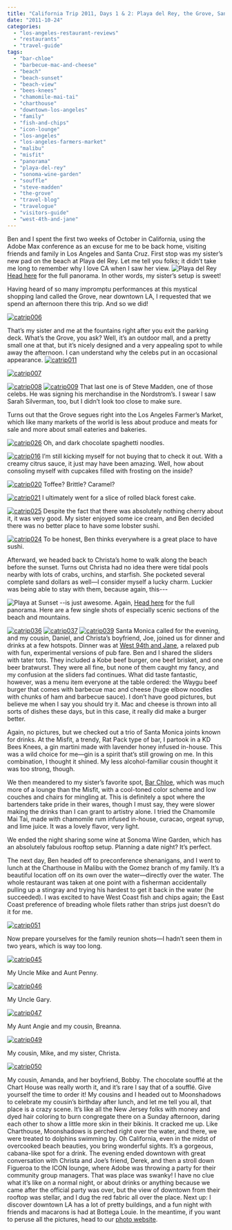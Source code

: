 ```yaml
---
title: "California Trip 2011, Days 1 & 2: Playa del Rey, the Grove, Santa Monica, and Malibu"
date: "2011-10-24"
categories: 
  - "los-angeles-restaurant-reviews"
  - "restaurants"
  - "travel-guide"
tags: 
  - "bar-chloe"
  - "barbecue-mac-and-cheese"
  - "beach"
  - "beach-sunset"
  - "beach-view"
  - "bees-knees"
  - "chamomile-mai-tai"
  - "charthouse"
  - "downtown-los-angeles"
  - "family"
  - "fish-and-chips"
  - "icon-lounge"
  - "los-angeles"
  - "los-angeles-farmers-market"
  - "malibu"
  - "misfit"
  - "panorama"
  - "playa-del-rey"
  - "sonoma-wine-garden"
  - "souffle"
  - "steve-madden"
  - "the-grove"
  - "travel-blog"
  - "travelogue"
  - "visitors-guide"
  - "west-4th-and-jane"
---
```


Ben and I spent the first two weeks of October in California, using the Adobe Max conference as an excuse for me to be back home, visiting friends and family in Los Angeles and Santa Cruz. First stop was my sister’s new pad on the beach at Playa del Rey. Let me tell you folks; it didn’t take me long to remember why I love CA when I saw her view. ![](http://www.blastanova.com/photoalbum/Adventures/CA%20Trip%202011/catrip002.jpg "Playa del Rey") [Head here](http://www.blastanova.com/photoalbum/Adventures/CA%20Trip%202011/catrip002.jpg) for the full panorama. In other words, my sister’s setup is sweet!

Having heard of so many impromptu performances at this mystical shopping land called the Grove, near downtown LA, I requested that we spend an afternoon there this trip. And so we did!

[![](http://s3.amazonaws.com/thegourmez-wpmedia/2011/10/catrip006.jpg "catrip006")](http://s3.amazonaws.com/thegourmez-wpmedia/2011/10/catrip006.jpg)

That’s my sister and me at the fountains right after you exit the parking deck. What’s the Grove, you ask? Well, it’s an outdoor mall, and a pretty small one at that, but it’s nicely designed and a very appealing spot to while away the afternoon. I can understand why the celebs put in an occasional appearance. [![](http://s3.amazonaws.com/thegourmez-wpmedia/2011/10/catrip011.jpg "catrip011")](http://s3.amazonaws.com/thegourmez-wpmedia/2011/10/catrip011.jpg)

[![](http://s3.amazonaws.com/thegourmez-wpmedia/2011/10/catrip007.jpg "catrip007")](http://s3.amazonaws.com/thegourmez-wpmedia/2011/10/catrip007.jpg)

[![](http://s3.amazonaws.com/thegourmez-wpmedia/2011/10/catrip008.jpg "catrip008")](http://s3.amazonaws.com/thegourmez-wpmedia/2011/10/catrip008.jpg) [![](http://s3.amazonaws.com/thegourmez-wpmedia/2011/10/catrip009.jpg "catrip009")](http://s3.amazonaws.com/thegourmez-wpmedia/2011/10/catrip009.jpg) That last one is of Steve Madden, one of those celebs. He was signing his merchandise in the Nordstrom’s. I swear I saw Sarah Silverman, too, but I didn’t look too close to make sure.

Turns out that the Grove segues right into the Los Angeles Farmer’s Market, which like many markets of the world is less about produce and meats for sale and more about small eateries and bakeries.

[![](http://s3.amazonaws.com/thegourmez-wpmedia/2011/10/catrip026.jpg "catrip026")](http://s3.amazonaws.com/thegourmez-wpmedia/2011/10/catrip026.jpg) Oh, and dark chocolate spaghetti noodles.

[![](http://s3.amazonaws.com/thegourmez-wpmedia/2011/10/catrip016.jpg "catrip016")](http://s3.amazonaws.com/thegourmez-wpmedia/2011/10/catrip016.jpg) I’m still kicking myself for not buying that to check it out. With a creamy citrus sauce, it just may have been amazing. Well, how about consoling myself with cupcakes filled with frosting on the inside?

[![](http://s3.amazonaws.com/thegourmez-wpmedia/2011/10/catrip020.jpg "catrip020")](http://s3.amazonaws.com/thegourmez-wpmedia/2011/10/catrip020.jpg) Toffee? Brittle? Caramel?

[![](http://s3.amazonaws.com/thegourmez-wpmedia/2011/10/catrip021.jpg "catrip021")](http://s3.amazonaws.com/thegourmez-wpmedia/2011/10/catrip021.jpg) I ultimately went for a slice of rolled black forest cake.

[![](http://s3.amazonaws.com/thegourmez-wpmedia/2011/10/catrip025.jpg "catrip025")](http://s3.amazonaws.com/thegourmez-wpmedia/2011/10/catrip025.jpg) Despite the fact that there was absolutely nothing cherry about it, it was very good. My sister enjoyed some ice cream, and Ben decided there was no better place to have some lobster sushi.

[![](http://s3.amazonaws.com/thegourmez-wpmedia/2011/10/catrip024.jpg "catrip024")](http://s3.amazonaws.com/thegourmez-wpmedia/2011/10/catrip024.jpg) To be honest, Ben thinks everywhere is a great place to have sushi.

Afterward, we headed back to Christa’s home to walk along the beach before the sunset. Turns out Christa had no idea there were tidal pools nearby with lots of crabs, urchins, and starfish. She pocketed several complete sand dollars as well—I consider myself a lucky charm. Luckier was being able to stay with them, because again, this---

![](http://www.blastanova.com/photoalbum/Adventures/CA%20Trip%202011/catrip033.jpg "Playa at Sunset") --is just awesome. Again, [Head here](http://www.blastanova.com/photoalbum/Adventures/CA%20Trip%202011/catrip033.jpg) for the full panorama. Here are a few single shots of especially scenic sections of the beach and mountains.

[![](http://s3.amazonaws.com/thegourmez-wpmedia/2011/10/catrip036.jpg "catrip036")](http://s3.amazonaws.com/thegourmez-wpmedia/2011/10/catrip036.jpg) [![](http://s3.amazonaws.com/thegourmez-wpmedia/2011/10/catrip037.jpg "catrip037")](http://s3.amazonaws.com/thegourmez-wpmedia/2011/10/catrip037.jpg) [![](http://s3.amazonaws.com/thegourmez-wpmedia/2011/10/catrip039.jpg "catrip039")](http://s3.amazonaws.com/thegourmez-wpmedia/2011/10/catrip039.jpg) Santa Monica called for the evening, and my cousin, Daniel, and Christa’s boyfriend, Joe, joined us for dinner and drinks at a few hotspots. Dinner was at [West 94th and Jane](http://west4thjane.com/), a relaxed pub with fun, experimental versions of pub fare. Ben and I shared the sliders with tater tots. They included a Kobe beef burger, one beef brisket, and one beer bratwurst. They were all fine, but none of them caught my fancy, and my confusion at the sliders fad continues. What did taste fantastic, however, was a menu item everyone at the table ordered: the Waygu beef burger that comes with barbecue mac and cheese (huge elbow noodles with chunks of ham and barbecue sauce). I don’t have good pictures, but believe me when I say you should try it. Mac and cheese is thrown into all sorts of dishes these days, but in this case, it really did make a burger better.

Again, no pictures, but we checked out a trio of Santa Monica joints known for drinks. At the Misfit, a trendy, Rat Pack type of bar, I partook in a KD Bees Knees, a gin martini made with lavender honey infused in-house. This was a wild choice for me—gin is a spirit that’s still growing on me. In this combination, I thought it shined. My less alcohol-familiar cousin thought it was too strong, though.

We then meandered to my sister’s favorite spot, [Bar Chloe](http://www.barchloe.com), which was much more of a lounge than the Misfit, with a cool-toned color scheme and low couches and chairs for mingling at. This is definitely a spot where the bartenders take pride in their wares, though I must say, they were slower making the drinks than I can grant to artistry alone. I tried the Chamomile Mai Tai, made with chamomile rum infused in-house, curacao, orgeat syrup, and lime juice. It was a lovely flavor, very light.

We ended the night sharing some wine at Sonoma Wine Garden, which has an absolutely fabulous rooftop setup. Planning a date night? It’s perfect.

The next day, Ben headed off to preconference shenanigans, and I went to lunch at the Charthouse in Malibu with the Gomez branch of my family. It’s a beautiful location off on its own over the water—directly over the water. The whole restaurant was taken at one point with a fisherman accidentally pulling up a stingray and trying his hardest to get it back in the water (he succeeded). I was excited to have West Coast fish and chips again; the East Coast preference of breading whole filets rather than strips just doesn’t do it for me.

[![](http://s3.amazonaws.com/thegourmez-wpmedia/2011/10/catrip051.jpg "catrip051")](http://s3.amazonaws.com/thegourmez-wpmedia/2011/10/catrip051.jpg)

Now prepare yourselves for the family reunion shots—I hadn’t seen them in two years, which is way too long.

[![](http://s3.amazonaws.com/thegourmez-wpmedia/2011/10/catrip045.jpg "catrip045")](http://s3.amazonaws.com/thegourmez-wpmedia/2011/10/catrip045.jpg)

My Uncle Mike and Aunt Penny.

[![](http://s3.amazonaws.com/thegourmez-wpmedia/2011/10/catrip046.jpg "catrip046")](http://s3.amazonaws.com/thegourmez-wpmedia/2011/10/catrip0046.jpg)

My Uncle Gary.

[![](http://s3.amazonaws.com/thegourmez-wpmedia/2011/10/catrip047.jpg "catrip047")](http://s3.amazonaws.com/thegourmez-wpmedia/2011/10/catrip047.jpg)

My Aunt Angie and my cousin, Breanna.

[![](http://s3.amazonaws.com/thegourmez-wpmedia/2011/10/catrip049.jpg "catrip049")](http://s3.amazonaws.com/thegourmez-wpmedia/2011/10/catrip049.jpg)

My cousin, Mike, and my sister, Christa.

[![](http://s3.amazonaws.com/thegourmez-wpmedia/2011/10/catrip050.jpg "catrip050")](http://s3.amazonaws.com/thegourmez-wpmedia/2011/10/catrip050.jpg)

My cousin, Amanda, and her boyfriend, Bobby. The chocolate soufflé at the Chart House was really worth it, and it’s rare I say that of a soufflé. Give yourself the time to order it! My cousins and I headed out to Moonshadows to celebrate my cousin’s birthday after lunch, and let me tell you all, that place is a crazy scene. It’s like all the New Jersey folks with money and dyed hair coloring to burn congregate there on a Sunday afternoon, daring each other to show a little more skin in their bikinis. It cracked me up. Like Charthouse, Moonshadows is perched right over the water, and there, we were treated to dolphins swimming by. Oh California, even in the midst of overcooked beach beauties, you bring wonderful sights. It’s a gorgeous, cabana-like spot for a drink. The evening ended downtown with great conversation with Christa and Joe’s friend, Derek, and then a stroll down Figueroa to the ICON lounge, where Adobe was throwing a party for their community group managers. That was place was swanky! I have no clue what it’s like on a normal night, or about drinks or anything because we came after the official party was over, but the view of downtown from their rooftop was stellar, and I dug the red fabric all over the place. Next up: I discover downtown LA has a lot of pretty buildings, and a fun night with friends and macarons is had at Bottega Louie. In the meantime, if you want to peruse all the pictures, head to our [photo website](http://www.blastanova.com/photoalbum/index.html?path=Adventures/CA%20Trip%202011).
